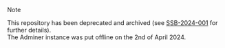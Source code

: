 > [!NOTE]
> This repository has been deprecated and archived (see [SSB-2024-001](https://doc.scalingo.com/security/bulletins/ssb-2024-001)
> for further details).\
> The Adminer instance was put offline on the 2nd of April 2024.
